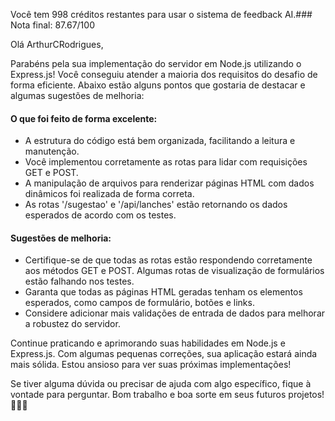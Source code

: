 Você tem 998 créditos restantes para usar o sistema de feedback AI.### Nota final: 87.67/100

Olá ArthurCRodrigues,

Parabéns pela sua implementação do servidor em Node.js utilizando o Express.js! Você conseguiu atender a maioria dos requisitos do desafio de forma eficiente. Abaixo estão alguns pontos que gostaria de destacar e algumas sugestões de melhoria:

#### O que foi feito de forma excelente:
- A estrutura do código está bem organizada, facilitando a leitura e manutenção.
- Você implementou corretamente as rotas para lidar com requisições GET e POST.
- A manipulação de arquivos para renderizar páginas HTML com dados dinâmicos foi realizada de forma correta.
- As rotas '/sugestao' e '/api/lanches' estão retornando os dados esperados de acordo com os testes.

#### Sugestões de melhoria:
- Certifique-se de que todas as rotas estão respondendo corretamente aos métodos GET e POST. Algumas rotas de visualização de formulários estão falhando nos testes.
- Garanta que todas as páginas HTML geradas tenham os elementos esperados, como campos de formulário, botões e links.
- Considere adicionar mais validações de entrada de dados para melhorar a robustez do servidor.

Continue praticando e aprimorando suas habilidades em Node.js e Express.js. Com algumas pequenas correções, sua aplicação estará ainda mais sólida. Estou ansioso para ver suas próximas implementações!

Se tiver alguma dúvida ou precisar de ajuda com algo específico, fique à vontade para perguntar. Bom trabalho e boa sorte em seus futuros projetos! 🚀👨‍💻